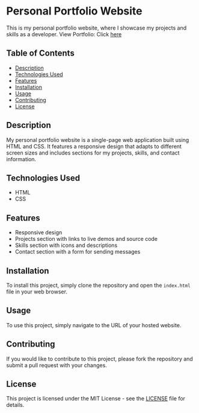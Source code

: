 # Personal Portfolio Website

This is my personal portfolio website, where I showcase my projects and skills as a developer. 
View Portfolio: Click [here](https://adith-prabukumar.github.io/)

## Table of Contents

- [Description](#description)
- [Technologies Used](#technologies-used)
- [Features](#features)
- [Installation](#installation)
- [Usage](#usage)
- [Contributing](#contributing)
- [License](#license)

## Description

My personal portfolio website is a single-page web application built using HTML and CSS. It features a responsive design that adapts to different screen sizes and includes sections for my projects, skills, and contact information.

## Technologies Used

- HTML
- CSS

## Features

- Responsive design
- Projects section with links to live demos and source code
- Skills section with icons and descriptions
- Contact section with a form for sending messages

## Installation

To install this project, simply clone the repository and open the `index.html` file in your web browser.

## Usage

To use this project, simply navigate to the URL of your hosted website.

## Contributing

If you would like to contribute to this project, please fork the repository and submit a pull request with your changes.

## License

This project is licensed under the MIT License - see the [LICENSE](LICENSE) file for details.
